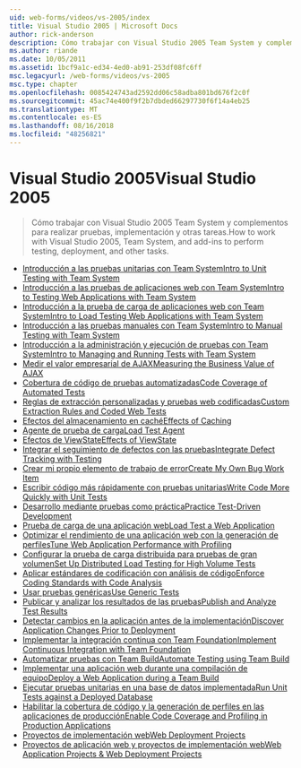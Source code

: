 ```yaml
---
uid: web-forms/videos/vs-2005/index
title: Visual Studio 2005 | Microsoft Docs
author: rick-anderson
description: Cómo trabajar con Visual Studio 2005 Team System y complementos para realizar pruebas, implementación y otras tareas.
ms.author: riande
ms.date: 10/05/2011
ms.assetid: 1bcf9a1c-ed34-4ed0-ab91-253df08fc6ff
msc.legacyurl: /web-forms/videos/vs-2005
msc.type: chapter
ms.openlocfilehash: 0085424743ad2592dd06c58adba801bd676f2c0f
ms.sourcegitcommit: 45ac74e400f9f2b7dbded66297730f6f14a4eb25
ms.translationtype: MT
ms.contentlocale: es-ES
ms.lasthandoff: 08/16/2018
ms.locfileid: "48256821"
---
```

<a name="visual-studio-2005"></a><span data-ttu-id="7e1bf-103">Visual Studio 2005</span><span class="sxs-lookup"><span data-stu-id="7e1bf-103">Visual Studio 2005</span></span>
====================
> <span data-ttu-id="7e1bf-104">Cómo trabajar con Visual Studio 2005 Team System y complementos para realizar pruebas, implementación y otras tareas.</span><span class="sxs-lookup"><span data-stu-id="7e1bf-104">How to work with Visual Studio 2005, Team System, and add-ins to perform testing, deployment, and other tasks.</span></span>


- [<span data-ttu-id="7e1bf-105">Introducción a las pruebas unitarias con Team System</span><span class="sxs-lookup"><span data-stu-id="7e1bf-105">Intro to Unit Testing with Team System</span></span>](introduction-to-unit-testing-with-team-system.md)
- [<span data-ttu-id="7e1bf-106">Introducción a las pruebas de aplicaciones web con Team System</span><span class="sxs-lookup"><span data-stu-id="7e1bf-106">Intro to Testing Web Applications with Team System</span></span>](introduction-to-testing-web-applications-with-team-system.md)
- [<span data-ttu-id="7e1bf-107">Introducción a la prueba de carga de aplicaciones web con Team System</span><span class="sxs-lookup"><span data-stu-id="7e1bf-107">Intro to Load Testing Web Applications with Team System</span></span>](introduction-to-load-testing-web-applications-with-team-system.md)
- [<span data-ttu-id="7e1bf-108">Introducción a las pruebas manuales con Team System</span><span class="sxs-lookup"><span data-stu-id="7e1bf-108">Intro to Manual Testing with Team System</span></span>](introduction-to-manual-testing-with-team-system.md)
- [<span data-ttu-id="7e1bf-109">Introducción a la administración y ejecución de pruebas con Team System</span><span class="sxs-lookup"><span data-stu-id="7e1bf-109">Intro to Managing and Running Tests with Team System</span></span>](introduction-to-managing-and-running-tests-with-team-system.md)
- [<span data-ttu-id="7e1bf-110">Medir el valor empresarial de AJAX</span><span class="sxs-lookup"><span data-stu-id="7e1bf-110">Measuring the Business Value of AJAX</span></span>](measuring-the-business-value-of-ajax.md)
- [<span data-ttu-id="7e1bf-111">Cobertura de código de pruebas automatizadas</span><span class="sxs-lookup"><span data-stu-id="7e1bf-111">Code Coverage of Automated Tests</span></span>](code-coverage-of-automated-tests.md)
- [<span data-ttu-id="7e1bf-112">Reglas de extracción personalizadas y pruebas web codificadas</span><span class="sxs-lookup"><span data-stu-id="7e1bf-112">Custom Extraction Rules and Coded Web Tests</span></span>](custom-extraction-rules-and-coded-web-tests.md)
- [<span data-ttu-id="7e1bf-113">Efectos del almacenamiento en caché</span><span class="sxs-lookup"><span data-stu-id="7e1bf-113">Effects of Caching</span></span>](the-effects-of-caching.md)
- [<span data-ttu-id="7e1bf-114">Agente de prueba de carga</span><span class="sxs-lookup"><span data-stu-id="7e1bf-114">Load Test Agent</span></span>](using-the-load-test-agent.md)
- [<span data-ttu-id="7e1bf-115">Efectos de ViewState</span><span class="sxs-lookup"><span data-stu-id="7e1bf-115">Effects of ViewState</span></span>](the-effects-of-viewstate.md)
- [<span data-ttu-id="7e1bf-116">Integrar el seguimiento de defectos con las pruebas</span><span class="sxs-lookup"><span data-stu-id="7e1bf-116">Integrate Defect Tracking with Testing</span></span>](how-do-i-integrate-defect-tracking-with-testing.md)
- [<span data-ttu-id="7e1bf-117">Crear mi propio elemento de trabajo de error</span><span class="sxs-lookup"><span data-stu-id="7e1bf-117">Create My Own Bug Work Item</span></span>](how-do-i-create-my-own-bug-work-item.md)
- [<span data-ttu-id="7e1bf-118">Escribir código más rápidamente con pruebas unitarias</span><span class="sxs-lookup"><span data-stu-id="7e1bf-118">Write Code More Quickly with Unit Tests</span></span>](how-do-i-write-code-more-quickly-with-unit-tests.md)
- [<span data-ttu-id="7e1bf-119">Desarrollo mediante pruebas como práctica</span><span class="sxs-lookup"><span data-stu-id="7e1bf-119">Practice Test-Driven Development</span></span>](how-do-i-practice-test-driven-development.md)
- [<span data-ttu-id="7e1bf-120">Prueba de carga de una aplicación web</span><span class="sxs-lookup"><span data-stu-id="7e1bf-120">Load Test a Web Application</span></span>](how-do-i-load-test-a-web-application.md)
- [<span data-ttu-id="7e1bf-121">Optimizar el rendimiento de una aplicación web con la generación de perfiles</span><span class="sxs-lookup"><span data-stu-id="7e1bf-121">Tune Web Application Performance with Profiling</span></span>](how-do-i-tune-web-application-performance-with-profiling.md)
- [<span data-ttu-id="7e1bf-122">Configurar la prueba de carga distribuida para pruebas de gran volumen</span><span class="sxs-lookup"><span data-stu-id="7e1bf-122">Set Up Distributed Load Testing for High Volume Tests</span></span>](how-do-i-set-up-distributed-load-testing-for-high-volume-tests.md)
- [<span data-ttu-id="7e1bf-123">Aplicar estándares de codificación con análisis de código</span><span class="sxs-lookup"><span data-stu-id="7e1bf-123">Enforce Coding Standards with Code Analysis</span></span>](how-do-i-enforce-coding-standards-with-code-analysis.md)
- [<span data-ttu-id="7e1bf-124">Usar pruebas genéricas</span><span class="sxs-lookup"><span data-stu-id="7e1bf-124">Use Generic Tests</span></span>](how-do-i-use-generic-tests.md)
- [<span data-ttu-id="7e1bf-125">Publicar y analizar los resultados de las pruebas</span><span class="sxs-lookup"><span data-stu-id="7e1bf-125">Publish and Analyze Test Results</span></span>](how-do-i-publish-and-analyze-test-results.md)
- [<span data-ttu-id="7e1bf-126">Detectar cambios en la aplicación antes de la implementación</span><span class="sxs-lookup"><span data-stu-id="7e1bf-126">Discover Application Changes Prior to Deployment</span></span>](how-do-i-discover-application-changes-prior-to-deployment.md)
- [<span data-ttu-id="7e1bf-127">Implementar la integración continua con Team Foundation</span><span class="sxs-lookup"><span data-stu-id="7e1bf-127">Implement Continuous Integration with Team Foundation</span></span>](how-do-i-implement-continuous-integration-with-team-foundation.md)
- [<span data-ttu-id="7e1bf-128">Automatizar pruebas con Team Build</span><span class="sxs-lookup"><span data-stu-id="7e1bf-128">Automate Testing using Team Build</span></span>](how-do-i-automate-testing-using-team-build.md)
- [<span data-ttu-id="7e1bf-129">Implementar una aplicación web durante una compilación de equipo</span><span class="sxs-lookup"><span data-stu-id="7e1bf-129">Deploy a Web Application during a Team Build</span></span>](how-do-i-deploy-a-web-application-during-a-team-build.md)
- [<span data-ttu-id="7e1bf-130">Ejecutar pruebas unitarias en una base de datos implementada</span><span class="sxs-lookup"><span data-stu-id="7e1bf-130">Run Unit Tests against a Deployed Database</span></span>](how-do-i-run-unit-tests-against-a-deployed-database.md)
- [<span data-ttu-id="7e1bf-131">Habilitar la cobertura de código y la generación de perfiles en las aplicaciones de producción</span><span class="sxs-lookup"><span data-stu-id="7e1bf-131">Enable Code Coverage and Profiling in Production Applications</span></span>](how-do-i-enable-code-coverage-and-profiling-in-production-applications.md)
- [<span data-ttu-id="7e1bf-132">Proyectos de implementación web</span><span class="sxs-lookup"><span data-stu-id="7e1bf-132">Web Deployment Projects</span></span>](web-deployment-projects.md)
- [<span data-ttu-id="7e1bf-133">Proyectos de aplicación web y proyectos de implementación web</span><span class="sxs-lookup"><span data-stu-id="7e1bf-133">Web Application Projects & Web Deployment Projects</span></span>](web-application-projects-web-deployment-projects.md)
